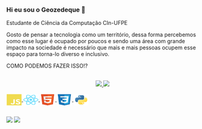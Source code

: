 ### Hi eu sou o Geozedeque 👋
Estudante de Ciência da Computação CIn-UFPE

<p>Gosto de pensar a tecnologia como um território, dessa forma percebemos como esse lugar é ocupado por poucos 
e sendo uma área com grande impacto na sociedade é necessário que mais e mais pessoas 
ocupem esse espaço para torna-lo diverso e inclusivo. </p>
<p>COMO PODEMOS FAZER ISSO!?</p>

##
<div align="center">
  <a href="https://github.com/GeozedequeGuimaraes">
  <img height="160em" src="https://github-readme-stats.vercel.app/api?username=geozedequeguimaraes&show_icons=true&theme=dracula&include_all_commits=true&count_private=true"/>
  <img height="160em" src="https://github-readme-stats.vercel.app/api/top-langs/?username=geozedequeguimaraes&layout=compact&langs_count=7&theme=dracula"/>
</div>

<div style="display: inline_block"><br>
  <img align="center" alt="Geo-Js" height="30" width="40" src="https://raw.githubusercontent.com/devicons/devicon/master/icons/javascript/javascript-plain.svg">
  <img align="center" alt="Geo-React" height="30" width="40" src="https://raw.githubusercontent.com/devicons/devicon/master/icons/react/react-original.svg">
  <img align="center" alt="Geo-HTML" height="30" width="40" src="https://raw.githubusercontent.com/devicons/devicon/master/icons/html5/html5-original.svg">
  <img align="center" alt="Geo-CSS" height="30" width="40" src="https://raw.githubusercontent.com/devicons/devicon/master/icons/css3/css3-original.svg">
  <img align="center" alt="Geo-Python" height="30" width="40" src="https://raw.githubusercontent.com/devicons/devicon/master/icons/python/python-original.svg">
</div>
  
 ##
  
  <div> 
  <a href = "mailto:ggs2@cin.ufpe.br"><img src="https://img.shields.io/badge/Gmail-D14836?style=for-the-badge&logo=gmail&logoColor=white"></a>
  <a href="http://linkedin.com/in/geozedeque-guimarães-34094a204" target="_blank"><img src="https://img.shields.io/badge/-LinkedIn-%230077B5?style=for-the-badge&logo=linkedin&logoColor=white" target="_blank"></a> 
 </div>
